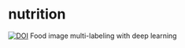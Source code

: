 # nutrition
[![DOI](https://zenodo.org/badge/211795412.svg)](https://zenodo.org/badge/latestdoi/211795412)
Food image multi-labeling with deep learning
